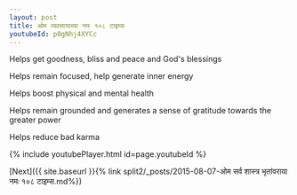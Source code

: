```yaml
---
layout: post
title: ओम व्यवसायाच्या नमः १०८ टाइम्स
youtubeId: p0gNhj4XYCc
---
```

 
 
Helps get goodness, bliss and peace and God's blessings
 
Helps remain focused, help generate inner energy 
 
Helps boost physical and mental health 
 
Helps remain grounded and generates a sense of gratitude towards the greater power 
 
Helps reduce bad karma
 
 
 
 


{% include youtubePlayer.html id=page.youtubeId %}
 
[Next]({{ site.baseurl }}{% link  split2/_posts/2015-08-07-ओम सर्व शास्त्र भृतांवराया नमः १०८ टाइम्स.md%})
 
